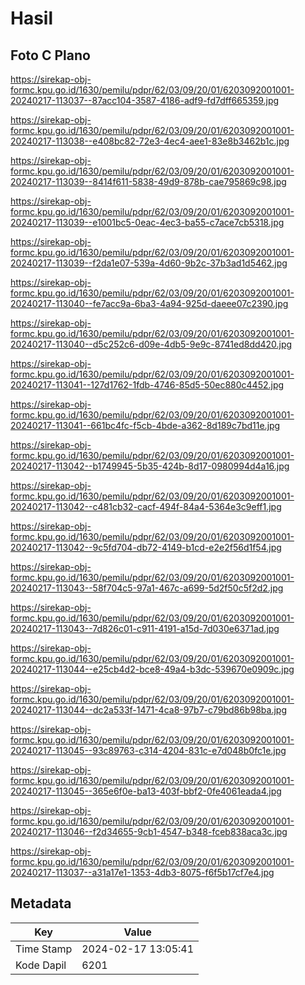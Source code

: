 # Hasil

## Foto C Plano

https://sirekap-obj-formc.kpu.go.id/1630/pemilu/pdpr/62/03/09/20/01/6203092001001-20240217-113037--87acc104-3587-4186-adf9-fd7dff665359.jpg

https://sirekap-obj-formc.kpu.go.id/1630/pemilu/pdpr/62/03/09/20/01/6203092001001-20240217-113038--e408bc82-72e3-4ec4-aee1-83e8b3462b1c.jpg

https://sirekap-obj-formc.kpu.go.id/1630/pemilu/pdpr/62/03/09/20/01/6203092001001-20240217-113039--8414f611-5838-49d9-878b-cae795869c98.jpg

https://sirekap-obj-formc.kpu.go.id/1630/pemilu/pdpr/62/03/09/20/01/6203092001001-20240217-113039--e1001bc5-0eac-4ec3-ba55-c7ace7cb5318.jpg

https://sirekap-obj-formc.kpu.go.id/1630/pemilu/pdpr/62/03/09/20/01/6203092001001-20240217-113039--f2da1e07-539a-4d60-9b2c-37b3ad1d5462.jpg

https://sirekap-obj-formc.kpu.go.id/1630/pemilu/pdpr/62/03/09/20/01/6203092001001-20240217-113040--fe7acc9a-6ba3-4a94-925d-daeee07c2390.jpg

https://sirekap-obj-formc.kpu.go.id/1630/pemilu/pdpr/62/03/09/20/01/6203092001001-20240217-113040--d5c252c6-d09e-4db5-9e9c-8741ed8dd420.jpg

https://sirekap-obj-formc.kpu.go.id/1630/pemilu/pdpr/62/03/09/20/01/6203092001001-20240217-113041--127d1762-1fdb-4746-85d5-50ec880c4452.jpg

https://sirekap-obj-formc.kpu.go.id/1630/pemilu/pdpr/62/03/09/20/01/6203092001001-20240217-113041--661bc4fc-f5cb-4bde-a362-8d189c7bd11e.jpg

https://sirekap-obj-formc.kpu.go.id/1630/pemilu/pdpr/62/03/09/20/01/6203092001001-20240217-113042--b1749945-5b35-424b-8d17-0980994d4a16.jpg

https://sirekap-obj-formc.kpu.go.id/1630/pemilu/pdpr/62/03/09/20/01/6203092001001-20240217-113042--c481cb32-cacf-494f-84a4-5364e3c9eff1.jpg

https://sirekap-obj-formc.kpu.go.id/1630/pemilu/pdpr/62/03/09/20/01/6203092001001-20240217-113042--9c5fd704-db72-4149-b1cd-e2e2f56d1f54.jpg

https://sirekap-obj-formc.kpu.go.id/1630/pemilu/pdpr/62/03/09/20/01/6203092001001-20240217-113043--58f704c5-97a1-467c-a699-5d2f50c5f2d2.jpg

https://sirekap-obj-formc.kpu.go.id/1630/pemilu/pdpr/62/03/09/20/01/6203092001001-20240217-113043--7d826c01-c911-4191-a15d-7d030e6371ad.jpg

https://sirekap-obj-formc.kpu.go.id/1630/pemilu/pdpr/62/03/09/20/01/6203092001001-20240217-113044--e25cb4d2-bce8-49a4-b3dc-539670e0909c.jpg

https://sirekap-obj-formc.kpu.go.id/1630/pemilu/pdpr/62/03/09/20/01/6203092001001-20240217-113044--dc2a533f-1471-4ca8-97b7-c79bd86b98ba.jpg

https://sirekap-obj-formc.kpu.go.id/1630/pemilu/pdpr/62/03/09/20/01/6203092001001-20240217-113045--93c89763-c314-4204-831c-e7d048b0fc1e.jpg

https://sirekap-obj-formc.kpu.go.id/1630/pemilu/pdpr/62/03/09/20/01/6203092001001-20240217-113045--365e6f0e-ba13-403f-bbf2-0fe4061eada4.jpg

https://sirekap-obj-formc.kpu.go.id/1630/pemilu/pdpr/62/03/09/20/01/6203092001001-20240217-113046--f2d34655-9cb1-4547-b348-fceb838aca3c.jpg

https://sirekap-obj-formc.kpu.go.id/1630/pemilu/pdpr/62/03/09/20/01/6203092001001-20240217-113037--a31a17e1-1353-4db3-8075-f6f5b17cf7e4.jpg


## Metadata

| Key        | Value               |
| ---------- | ------------------- |
| Time Stamp | 2024-02-17 13:05:41 |
| Kode Dapil | 6201                |



